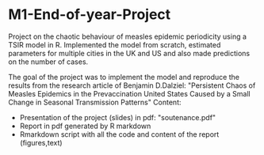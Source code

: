 # M1-End-of-year-Project
Project on the chaotic behaviour of measles epidemic periodicity using a TSIR model in R. Implemented the model from scratch, estimated parameters for multiple cities in the UK and US and also made predictions on the number of cases. 

The goal of the project was to implement the model and reproduce the results from the research article of Benjamin D.Dalziel: "Persistent Chaos of Measles Epidemics in the Prevaccination United States Caused by a Small Change in Seasonal Transmission Patterns"
Content:

- Presentation of the project (slides) in pdf: "soutenance.pdf"
- Report in pdf generated by R markdown
- Rmarkdown script with all the code and content of the report (figures,text)
